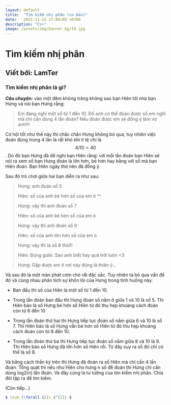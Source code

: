 ```yaml
---
layout: default
title:  "Tìm kiếm nhị phân (cơ bản)"
date:   2021-11-15 17:00:00 +0700
description: "C++"
image: /assets/img/banner_bg/19.jpg
---
```


# Tìm kiếm nhị phân
## Viết bởi: LamTer





### **Tìm kiếm nhị phân là gì?**

***Câu chuyện:*** vào một đêm không trăng không sao bạn Hiên tới nhà bạn Hưng và nói bạn Hưng rằng:

> Em đang nghĩ một số từ 1 đến 10. Đố anh có thể đoán được số em nghĩ mà chỉ cần dùng 4 lần đoán? Nếu đoán được em sẽ đồng ý làm vợ anh!!!

Cơ hội tốt như thế này thì chắc chắn Hưng không bỏ qua, tuy nhiên việc đoán đúng trong 4 lần là rất khó khi tỉ tệ chỉ là $$4/10 = 40%$$. Do đó bạn Hưng đã đề nghị bạn Hiên rằng: với mỗi lần đoán bạn Hiên sẽ nói ra xem số bạn Hưng đoán là lớn hơn, bé hơn hay bằng với số mà bạn Hiên đoán. Bạn Hiên ngây thơ nên đã đồng ý.

Sau đó trò chơi giữa hai bạn diễn ra như sau:

> Hưng: anh đoán số 5
>
> Hiên: số của anh bé hơn số của em ó ^^
>
> Hưng: vậy thì anh đoán số 7
>
> Hiên: số của anh bé hơn số của em ó
>
> Hưng: vậy thì anh đoán số 9
>
> Hiên: số của anh lớn hơn số của em ó
>
> Hưng: vậy thì là số 8 thôi!!
>
> Hiên: Đúng gùiiii. Sao anh biết hay quá trời luôn <3
>
> Hưng: Gặp được em ở nơi này đúng là thiên ý...

Và sau đó là một màn phát cơm chó rất đặc sắc. Tuy nhiên ta bỏ qua vấn đề đó và cùng nhau phân tích sự khôn lỏi của Hưng trong tình huống này.

- Ban đầu thì số của Hiên là một số từ 1 đến 10.

- Trong lần đoán ban đầu thì Hưng đoán số nằm ở giữa 1 và 10 là số 5. Thì Hiên bảo là số Hưng bé hơn số Hiên từ đó thu hẹp khoảng cách đoán còn từ 6 đến 10

- Trong lần đoán thứ hai thì Hưng tiếp tục đoán số nằm giữa 6 và 10 là số 7. Thì Hiên bảo là số Hưng vẫn bé hơn số Hiên từ đó thu hẹp khoảng cách đoán còn từ 8 đến 10.

- Trong lần đoán thứ ba thì Hưng tiếp tục đoán số nằm giữa 8 và 10 là 9. Thì Hiên bảo số Hưng đã lớn hơn số Hiên rồi. Từ đây suy ra số đó chỉ có thể là số 8.

Và bằng cách thần kỳ trên thì Hưng đã đoán ra số Hiên mà chỉ cần 4 lần đoán. Tổng quát thì nếu như Hiên cho hưng n số để đoán thì Hưng chỉ cần dùng log2(n) lần đoán. Và đây cũng là tư tưởng của tìm kiếm nhị phân. Chia đôi tập ra để tìm kiếm.

(Còn tiếp...)



```mathematica
$ \sum_{\forall i}{x_i^{2}} $
```

